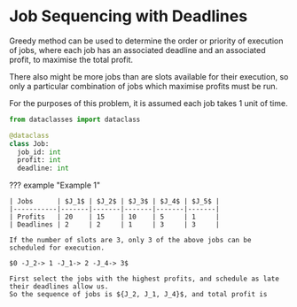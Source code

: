# Job Sequencing with Deadlines
Greedy method can be used to determine the order or priority of execution of jobs, 
where each job has an associated deadline and an associated profit, 
to maximise the total profit.

There also might be more jobs than are slots available for their execution, 
so only a particular combination of jobs which maximise profits must be run.

For the purposes of this problem, it is assumed each job takes 1 unit of time.

```python
from dataclasses import dataclass

@dataclass
class Job:
  job_id: int
  profit: int
  deadline: int
```

??? example "Example 1"
  
    | Jobs      | $J_1$ | $J_2$ | $J_3$ | $J_4$ | $J_5$ |
    |-----------|-------|-------|-------|-------|-------|
    | Profits   | 20    | 15    | 10    | 5     | 1     |
    | Deadlines | 2     | 2     | 1     | 3     | 3     |

    If the number of slots are 3, only 3 of the above jobs can be scheduled for execution.
    
    $0 -J_2-> 1 -J_1-> 2 -J_4-> 3$

    First select the jobs with the highest profits, and schedule as late their deadlines allow us.
    So the sequence of jobs is ${J_2, J_1, J_4}$, and total profit is 
